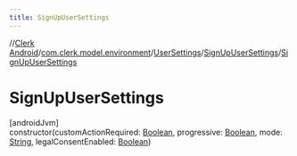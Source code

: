 ```yaml
---
title: SignUpUserSettings
---
```

//[Clerk Android](../../../../index.html)/[com.clerk.model.environment](../../index.html)/[UserSettings](../index.html)/[SignUpUserSettings](index.html)/[SignUpUserSettings](-sign-up-user-settings.html)



# SignUpUserSettings



[androidJvm]\
constructor(customActionRequired: [Boolean](https://kotlinlang.org/api/latest/jvm/stdlib/kotlin-stdlib/kotlin/-boolean/index.html), progressive: [Boolean](https://kotlinlang.org/api/latest/jvm/stdlib/kotlin-stdlib/kotlin/-boolean/index.html), mode: [String](https://kotlinlang.org/api/latest/jvm/stdlib/kotlin-stdlib/kotlin/-string/index.html), legalConsentEnabled: [Boolean](https://kotlinlang.org/api/latest/jvm/stdlib/kotlin-stdlib/kotlin/-boolean/index.html))




